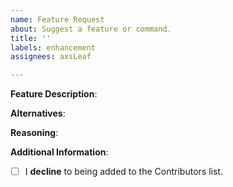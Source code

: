 ```yaml
---
name: Feature Request
about: Suggest a feature or command.
title: ''
labels: enhancement
assignees: axsLeaf

---
```


<!-- Please read through the following very carefully. -->

<!--
- Describe what you want to be added -
(If your feature request is related to a problem, please create a Bug Report Issue instead.)
-->

**Feature Description**:

<!--
- OPTIONAL: Describe alternatives you've considered -
A clear and concise description of any alternative solutions or features you've considered. What implementation options do we have?
-->

**Alternatives**:



<!--
- Reasoning behind the request -
Why should this be considered? Will it be widely used?
-->

**Reasoning**:



<!--
- Additional information -
Add any other context or screenshots about the feature request here, if applicable.
-->

**Additional Information**:



<!--
- Decline contribution acknowledgement -
To tick the checkbox, fill it with an 'x', eg. '- [x]'.

NOTE: THIS OPTION DISALLOWS US FROM PUBLICLY ACKNOWLEDGING YOUR CONTRIBUTION.
-->

- [ ] I **decline** to being added to the Contributors list.

<!-- Thank you for your time! We'll get back to you as soon as possible. -->